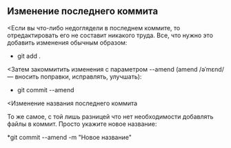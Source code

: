 ## Изменение последнего коммита

<Если вы что-либо недоглядели в последнем коммите, то отредактировать его не составит никакого труда. Все, что нужно это добавить изменения обычным образом:

* git add .

<Затем закоммитить изменения с параметром --amend (amend /əˈmɛnd/ — вносить поправки, исправлять, улучшать):

* git commit --amend

<Изменение названия последнего коммита

То же самое, с той лишь разницей что нет необходимости добавлять файлы в коммит. Просто укажите новое название:

*git commit --amend -m "Новое название"
